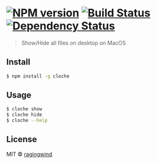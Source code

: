 #  [![NPM version][npm-image]][npm-url] [![Build Status][travis-image]][travis-url] [![Dependency Status][daviddm-url]][daviddm-image]

> Show/Hide all files on desktop on MacOS


## Install

```sh
$ npm install -g cloche
```


## Usage

```sh
$ cloche show
$ cloche hide
$ cloche --help
```


## License

MIT © [ragingwind](http://github.com/ragingwind)


[npm-url]: https://npmjs.org/package/cloche
[npm-image]: https://badge.fury.io/js/cloche.svg
[travis-url]: https://travis-ci.org/ragingwind/cloche
[travis-image]: https://travis-ci.org/ragingwind/cloche.svg?branch=master
[daviddm-url]: https://david-dm.org/ragingwind/cloche.svg?theme=shields.io
[daviddm-image]: https://david-dm.org/ragingwind/cloche
